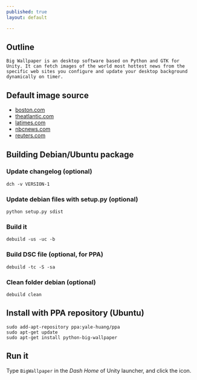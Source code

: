 ```yaml
---
published: true
layout: default

---
```


## Outline
	Big Wallpaper is an desktop software based on Python and GTK for Unity. It can fetch images of the world most hottest news from the specific web sites you configure and update your desktop background dynamically on timer.  

## Default image source
- [boston.com](http://www.boston.com/bigpicture)
- [theatlantic.com](http://www.theatlantic.com/infocus/)
- [latimes.com](http://framework.latimes.com/)
- [nbcnews.com](http://photoblog.nbcnews.com/)
- [reuters.com](http://blogs.reuters.com/fullfocus/)

## Building Debian/Ubuntu package

### Update changelog (optional)

    dch -v VERSION-1
    
### Update debian files with setup.py (optional)

    python setup.py sdist
    
### Build it

    debuild -us -uc -b

### Build DSC file (optional, for PPA)
    
    debuild -tc -S -sa 

### Clean folder debian (optional)

    debuild clean

## Install with PPA repository (Ubuntu)

    sudo add-apt-repository ppa:yale-huang/ppa
    sudo apt-get update
    sudo apt-get install python-big-wallpaper
    
## Run it

Type ```BigWallpaper``` in the *Dash Home* of Unity launcher, and click the icon.
